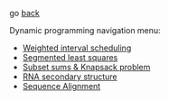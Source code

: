 go [back](../ALGOS-MENU.md)

Dynamic programming navigation menu:
* [Weighted interval scheduling](../dynamic-programming/weightedIntervals.md)
* [Segmented least squares](../dynamic-programming/segmentedLeastSquares.md)
* [Subset sums & Knapsack problem](../dynamic-programming/subsetSumsKnapsack.md)
* [RNA secondary structure](../dynamic-programming/secondaryStructure.md)
* [Sequence Alignment](../dynamic-programming/sequenceAlignment.md)
